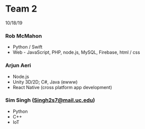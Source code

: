 # Team 2

10/18/19

### Rob McMahon

- Python / Swift
- Web - JavaScript, PHP, node.js, MySQL, Firebase, html / css

### Arjun Aeri
- Node.js
- Unity 3D/2D; C#, Java (ewww)
- React Native (cross platform app development)

### Sim Singh (Singh2s7@mail.uc.edu)

- Python
- C++
- IoT